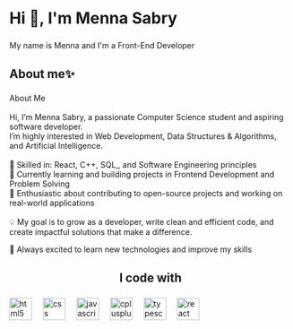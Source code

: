 <h1 align="left">Hi 👋, I'm Menna Sabry</h1>

###

<p align="left">My name is Menna and I'm a Front-End Developer</p>

###

<h2 align="left">About me✨</h2>

###

<p align="left">About Me<br><br>Hi, I’m Menna Sabry, a passionate Computer Science student and aspiring software developer.<br>I’m highly interested in Web Development, Data Structures & Algorithms, and Artificial Intelligence.<br><br>🔹 Skilled in: React, C++, SQL,, and Software Engineering principles<br>🔹 Currently learning and building projects in Frontend Development and Problem Solving<br>🔹 Enthusiastic about contributing to open-source projects and working on real-world applications<br><br>💡 My goal is to grow as a developer, write clean and efficient code, and create impactful solutions that make a difference.</p>
<p align="left">🌟 Always excited to learn new technologies and improve my skills</p>

###

<h2 align="center">I code with</h2>

###

<div align="left">
  <img src="https://cdn.jsdelivr.net/gh/devicons/devicon/icons/html5/html5-original.svg" height="40" alt="html5 logo"  />
  <img width="12" />
  <img src="https://cdn.jsdelivr.net/gh/devicons/devicon/icons/css3/css3-original.svg" height="40" alt="css logo"  />
  <img width="12" />
  <img src="https://cdn.jsdelivr.net/gh/devicons/devicon/icons/javascript/javascript-original.svg" height="40" alt="javascript logo"  />
  <img width="12" />
  <img src="https://cdn.jsdelivr.net/gh/devicons/devicon/icons/cplusplus/cplusplus-original.svg" height="40" alt="cplusplus logo"  />
  <img width="12" />
  <img src="https://cdn.jsdelivr.net/gh/devicons/devicon/icons/typescript/typescript-original.svg" height="40" alt="typescript logo"  />
  <img width="12" />
  <img src="https://cdn.jsdelivr.net/gh/devicons/devicon/icons/react/react-original.svg" height="40" alt="react logo"  />
</div>

###
